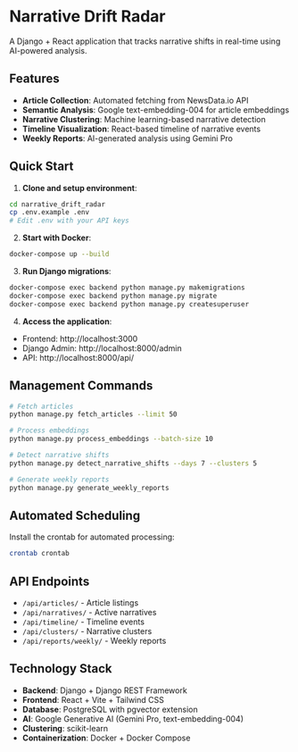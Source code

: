 # Narrative Drift Radar

A Django + React application that tracks narrative shifts in real-time using AI-powered analysis.

## Features

- **Article Collection**: Automated fetching from NewsData.io API
- **Semantic Analysis**: Google text-embedding-004 for article embeddings
- **Narrative Clustering**: Machine learning-based narrative detection
- **Timeline Visualization**: React-based timeline of narrative events
- **Weekly Reports**: AI-generated analysis using Gemini Pro

## Quick Start

1. **Clone and setup environment**:
```bash
cd narrative_drift_radar
cp .env.example .env
# Edit .env with your API keys
```

2. **Start with Docker**:
```bash
docker-compose up --build
```

3. **Run Django migrations**:
```bash
docker-compose exec backend python manage.py makemigrations
docker-compose exec backend python manage.py migrate
docker-compose exec backend python manage.py createsuperuser
```

4. **Access the application**:
- Frontend: http://localhost:3000
- Django Admin: http://localhost:8000/admin
- API: http://localhost:8000/api/

## Management Commands

```bash
# Fetch articles
python manage.py fetch_articles --limit 50

# Process embeddings
python manage.py process_embeddings --batch-size 10

# Detect narrative shifts
python manage.py detect_narrative_shifts --days 7 --clusters 5

# Generate weekly reports
python manage.py generate_weekly_reports
```

## Automated Scheduling

Install the crontab for automated processing:
```bash
crontab crontab
```

## API Endpoints

- `/api/articles/` - Article listings
- `/api/narratives/` - Active narratives
- `/api/timeline/` - Timeline events
- `/api/clusters/` - Narrative clusters
- `/api/reports/weekly/` - Weekly reports

## Technology Stack

- **Backend**: Django + Django REST Framework
- **Frontend**: React + Vite + Tailwind CSS
- **Database**: PostgreSQL with pgvector extension
- **AI**: Google Generative AI (Gemini Pro, text-embedding-004)
- **Clustering**: scikit-learn
- **Containerization**: Docker + Docker Compose